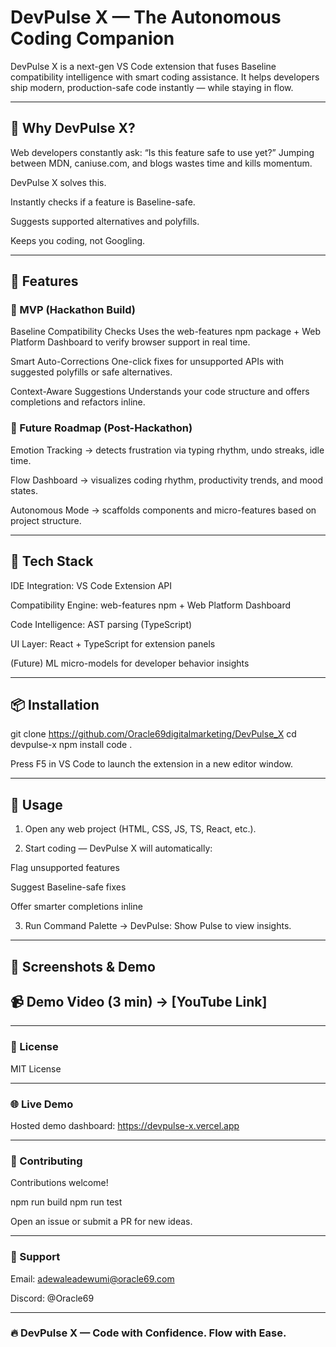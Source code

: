 # DevPulse X — The Autonomous Coding Companion

DevPulse X is a next-gen VS Code extension that fuses Baseline compatibility intelligence with smart coding assistance.
It helps developers ship modern, production-safe code instantly — while staying in flow.


---

## 🚀 Why DevPulse X?

Web developers constantly ask: “Is this feature safe to use yet?”
Jumping between MDN, caniuse.com, and blogs wastes time and kills momentum.

DevPulse X solves this.

Instantly checks if a feature is Baseline-safe.

Suggests supported alternatives and polyfills.

Keeps you coding, not Googling.



---

## 🔑 Features

### 🎯 MVP (Hackathon Build)

Baseline Compatibility Checks
Uses the web-features npm package + Web Platform Dashboard to verify browser support in real time.

Smart Auto-Corrections
One-click fixes for unsupported APIs with suggested polyfills or safe alternatives.

Context-Aware Suggestions
Understands your code structure and offers completions and refactors inline.


### 🌌 Future Roadmap (Post-Hackathon)

Emotion Tracking → detects frustration via typing rhythm, undo streaks, idle time.

Flow Dashboard → visualizes coding rhythm, productivity trends, and mood states.

Autonomous Mode → scaffolds components and micro-features based on project structure.



---

## 🧰 Tech Stack

IDE Integration: VS Code Extension API

Compatibility Engine: web-features npm + Web Platform Dashboard

Code Intelligence: AST parsing (TypeScript)

UI Layer: React + TypeScript for extension panels

(Future) ML micro-models for developer behavior insights



---

## 📦 Installation

git clone https://github.com/Oracle69digitalmarketing/DevPulse_X
cd devpulse-x
npm install
code .

Press F5 in VS Code to launch the extension in a new editor window.


---

## 🧪 Usage

1. Open any web project (HTML, CSS, JS, TS, React, etc.).


2. Start coding — DevPulse X will automatically:

Flag unsupported features

Suggest Baseline-safe fixes

Offer smarter completions inline



3. Run Command Palette → DevPulse: Show Pulse to view insights.




---

## 📸 Screenshots & Demo






## 📹 Demo Video (3 min) → [YouTube Link]


---

### 📖 License

MIT License


---

### 🌐 Live Demo

Hosted demo dashboard: https://devpulse-x.vercel.app


---

### 🤝 Contributing

Contributions welcome!

npm run build
npm run test

Open an issue or submit a PR for new ideas.


---

### 🙋 Support

Email: adewaleadewumi@oracle69.com

Discord: @Oracle69



---

### 🔥 DevPulse X — Code with Confidence. Flow with Ease.

